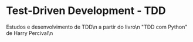 # Test-Driven Development - TDD

Estudos e desenvolvimento de TDD\n 
	a partir do livro\n 
		"TDD com Python" de Harry Percival\n



